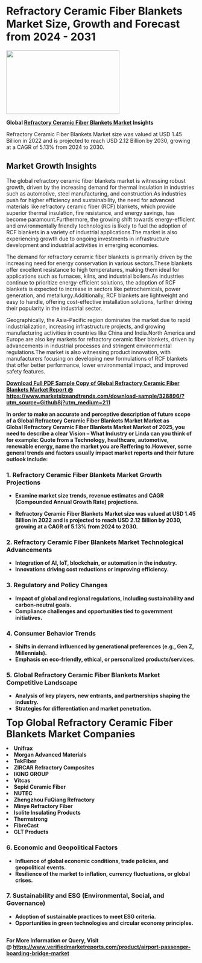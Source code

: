 <H1>Refractory Ceramic Fiber Blankets Market Size, Growth and Forecast from 2024 - 2031</H1><img class="aligncenter size-medium wp-image-584254" src="https://thirdeyenews.in/wp-content/uploads/2024/09/Global-Market-Research-300x168.jpeg" alt="" width="300" height="168" /><p><strong>Global&nbsp;<a href="https://www.marketsizeandtrends.com/download-sample/328896/?utm_source=Github8j?utm_medium=211">Refractory Ceramic Fiber Blankets Market</a> Insights</strong></p><p>Refractory Ceramic Fiber Blankets Market size was valued at USD 1.45 Billion in 2022 and is projected to reach USD 2.12 Billion by 2030, growing at a CAGR of 5.13% from 2024 to 2030.</p><p><h2>Market Growth Insights</h2> <p>The global refractory ceramic fiber blankets market is witnessing robust growth, driven by the increasing demand for thermal insulation in industries such as automotive, steel manufacturing, and construction.As industries push for higher efficiency and sustainability, the need for advanced materials like refractory ceramic fiber (RCF) blankets, which provide superior thermal insulation, fire resistance, and energy savings, has become paramount.Furthermore, the growing shift towards energy-efficient and environmentally friendly technologies is likely to fuel the adoption of RCF blankets in a variety of industrial applications.The market is also experiencing growth due to ongoing investments in infrastructure development and industrial activities in emerging economies.</p> <p><strong><a href="#"></a></strong></p> <p>The demand for refractory ceramic fiber blankets is primarily driven by the increasing need for energy conservation in various sectors.These blankets offer excellent resistance to high temperatures, making them ideal for applications such as furnaces, kilns, and industrial boilers.As industries continue to prioritize energy-efficient solutions, the adoption of RCF blankets is expected to increase in sectors like petrochemicals, power generation, and metallurgy.Additionally, RCF blankets are lightweight and easy to handle, offering cost-effective installation solutions, further driving their popularity in the industrial sector.</p> <p>Geographically, the Asia-Pacific region dominates the market due to rapid industrialization, increasing infrastructure projects, and growing manufacturing activities in countries like China and India.North America and Europe are also key markets for refractory ceramic fiber blankets, driven by advancements in industrial processes and stringent environmental regulations.The market is also witnessing product innovation, with manufacturers focusing on developing new formulations of RCF blankets that offer better performance, lower environmental impact, and improved safety features.</p> <p><strong><a href="#"></p><p><span class=""><strong>Download Full PDF Sample Copy of Global Refractory Ceramic Fiber Blankets Market Report</strong> @ <a href="https://www.marketsizeandtrends.com/download-sample/328896/?utm_source=Github8j?utm_medium=211" target="_blank">https://www.marketsizeandtrends.com/download-sample/328896/?utm_source=Github8j?utm_medium=211</a></span></p><p>In order to make an accurate and perceptive description of future scope of a Global&nbsp;Refractory Ceramic Fiber Blankets Market Market as Global&nbsp;Refractory Ceramic Fiber Blankets Market Market of 2025, you need to describe a clear Vision &ndash; What Industry or Linda can you think of for example: Quote from a Technology, healthcare, automotive, renewable energy, name the market you are Reffering to.However, some general trends and factors usually impact market reports and their future outlook include:</p><h3>1.&nbsp;<strong>Refractory Ceramic Fiber Blankets Market Growth Projections</strong></h3><ul><li>Examine market size trends, revenue estimates and CAGR (Compounded Annual Growth Rate) projections.</li><li><p>Refractory Ceramic Fiber Blankets Market size was valued at USD 1.45 Billion in 2022 and is projected to reach USD 2.12 Billion by 2030, growing at a CAGR of 5.13% from 2024 to 2030.</p></li></ul><h3>2.&nbsp;<strong>Refractory Ceramic Fiber Blankets Market Technological Advancements</strong></h3><ul><li>Integration of AI, IoT, blockchain, or automation in the industry.</li><li>Innovations driving cost reductions or improving efficiency.</li></ul><h3>3.&nbsp;<strong>Regulatory and Policy Changes</strong></h3><ul><li>Impact of global and regional regulations, including sustainability and carbon-neutral goals.</li><li>Compliance challenges and opportunities tied to government initiatives.</li></ul><h3>4.&nbsp;<strong>Consumer Behavior Trends</strong></h3><ul><li>Shifts in demand influenced by generational preferences (e.g., Gen Z, Millennials).</li><li>Emphasis on eco-friendly, ethical, or personalized products/services.</li></ul><h3>5.&nbsp;<strong>Global Refractory Ceramic Fiber Blankets Market Competitive Landscape</strong></h3><ul><li>Analysis of key players, new entrants, and partnerships shaping the industry.</li><li>Strategies for differentiation and market penetration.</li></ul><p data-pm-slice="1 1 []"><span style="color: inherit; font-family: inherit; font-size: 25px;">Top Global Refractory Ceramic Fiber Blankets Market Companies</span></p><div class="" data-test-id=""><p><li>Unifrax</li><li> Morgan Advanced Materials</li><li> TekFiber</li><li> ZIRCAR Refractory Composites</li><li> IKING GROUP</li><li> Vitcas</li><li> Sepid Ceramic Fiber</li><li> NUTEC</li><li> Zhengzhou FuQiang Refractory</li><li> Minye Refractory Fiber</li><li> Isolite Insulating Products</li><li> Thermstrong</li><li> FibreCast</li><li> GLT Products</li></p></div><h3>6.&nbsp;<strong>Economic and Geopolitical Factors</strong></h3><ul><li>Influence of global economic conditions, trade policies, and geopolitical events.</li><li>Resilience of the market to inflation, currency fluctuations, or global crises.</li></ul><h3>7.&nbsp;<strong>Sustainability and ESG (Environmental, Social, and Governance)</strong></h3><ul><li>Adoption of sustainable practices to meet ESG criteria.</li><li>Opportunities in green technologies and circular economy principles.</li></ul><h2><strong style="font-size: 14px;">For More Information or Query, Visit @&nbsp;</strong><a style="background-color: #ffffff; font-size: 14px;" href="https://www.marketsizeandtrends.com/report/refractory-ceramic-fiber-blankets-market/" target="_blank">https://www.verifiedmarketreports.com/product/airport-passenger-boarding-bridge-market</a></h2>